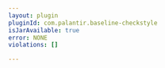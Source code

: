 ```yaml
---
layout: plugin
pluginId: com.palantir.baseline-checkstyle
isJarAvailable: true
error: NONE
violations: []

---
```

